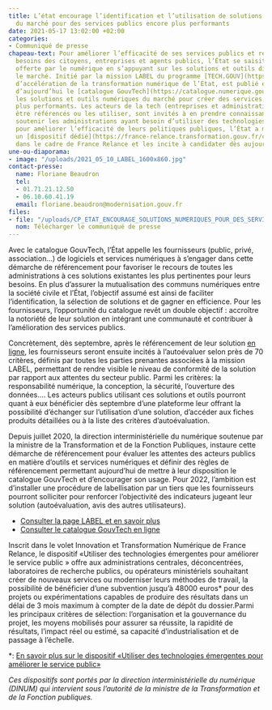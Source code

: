 ```yaml
---
title: L’état encourage l’identification et l’utilisation de solutions numériques
  du marché pour des services publics encore plus performants
date: 2021-05-17 13:02:00 +02:00
categories:
- Communiqué de presse
chapeau-text: Pour améliorer l’efficacité de ses services publics et répondre aux
  besoins des citoyens, entreprises et agents publics, l’État se saisit de la puissance
  offerte par le numérique en s’appuyant sur les solutions et outils disponibles sur
  le marché. Initié par la mission LABEL du programme [TECH.GOUV](https://www.numerique.gouv.fr/uploads/20200827_Plaquette_Techgouv_DINUM.pdf)
  d’accélération de la transformation numérique de l’État, est publié en ligne dès
  d’aujourd’hui le [catalogue GouvTech](https://catalogue.numerique.gouv.fr/) référençant
  les solutions et outils numériques du marché pour créer des services publics encore
  plus performants. Les acteurs de la tech (entreprises et administrations) souhaitant
  être référencés ou les utiliser, sont invités à en prendre connaissance. Afin de
  soutenir les administrations ayant besoin d’utiliser des technologies émergentes
  pour améliorer l’efficacité de leurs politiques publiques, l’État a mis en place
  un [dispositif dédié](https://france-relance.transformation.gouv.fr/c471-utiliser-des-technologies-emergentes-pour-ame)
  dans le cadre de France Relance et les incite à candidater dès aujourd’hui.
une-ou-diaporama:
- image: "/uploads/2021_05_10_LABEL_1600x860.jpg"
contact-presse:
  name: Floriane Beaudron
  tel:
  - 01.71.21.12.50
  - 06.10.60.41.19
  email: floriane.beaudron@modernisation.gouv.fr
files:
- file: "/uploads/CP_ETAT_ENCOURAGE_SOLUTIONS_NUMERIQUES_POUR_DES_SERVICES_PUBLICS_PERFORMANTS.pdf"
  nom: Télécharger le communiqué de presse
---
```


Avec le catalogue GouvTech, l’État appelle les fournisseurs (public, privé, association…) de logiciels et services numériques à s’engager dans cette démarche de référencement pour favoriser le recours de toutes les administrations à ces solutions existantes les plus pertinentes pour leurs besoins. En plus d’assurer la mutualisation des communs numériques entre la société civile et l’État, l’objectif assumé est ainsi de faciliter l’identification, la sélection de solutions et de gagner en efficience. Pour les fournisseurs, l’opportunité du catalogue revêt un double objectif : accroître la notoriété de leur solution en intégrant une communauté et contribuer à l’amélioration des services publics.

Concrètement, dès septembre, après le référencement de leur solution [en ligne](https://www.numerique.gouv.fr/services/identifier-et-utiliser-outils-numeriques-pour-services-publics/), les fournisseurs seront ensuite incités à l’autoévaluer selon près de 70 critères, définis par toutes les parties prenantes associées à la mission LABEL, permettant de rendre visible le niveau de conformité de la solution par rapport aux attentes du secteur public. Parmi les critères: la responsabilité numérique, la conception, la sécurité, l’ouverture des données…. Les acteurs publics utilisant ces solutions et outils pourront quant à eux bénéficier dès septembre d’une plateforme leur offrant la possibilité d’échanger sur l’utilisation d’une solution, d’accéder aux fiches produits détaillées ou à la liste des critères d’autoévaluation.

Depuis juillet 2020, la direction interministérielle du numérique soutenue par la ministre de la Transformation et de la Fonction Publiques, instaure cette démarche de référencement pour évaluer les attentes des acteurs publics en matière d’outils et services numériques et définir des règles de référencement permettant aujourd’hui de mettre à leur disposition le catalogue GouvTech et d’encourager son usage. Pour 2022, l’ambition est d’installer une procédure de labellisation par un tiers que les fournisseurs pourront solliciter pour renforcer l’objectivité des indicateurs jugeant leur solution (autoévaluation, avis des autres utilisateurs).

* [Consulter la page LABEL et en savoir plus](https://www.numerique.gouv.fr/services/catalogue-gouvtech-outils-numeriques-pour-services-publics/) 
* [Consulter le catalogue GouvTech en ligne](https://catalogue.numerique.gouv.fr/)

Inscrit dans le volet Innovation et Transformation Numérique de France Relance, le dispositif «Utiliser des technologies émergentes pour améliorer le service public » offre aux administrations centrales, déconcentrées, laboratoires de recherche publics, ou opérateurs ministériels souhaitant créer de nouveaux services ou moderniser leurs méthodes de travail, la possibilité de bénéficier d’une subvention jusqu’à 48000 euros* pour des projets ou expérimentations capables de produire des résultats dans un délai de 3 mois maximum à compter de la date de dépôt du dossier.Parmi les principaux critères de sélection: l’organisation et la gouvernance du projet, les moyens mobilisés pour assurer sa réussite, la rapidité de résultats, l’impact réel ou estimé, sa capacité d’industrialisation et de passage à l’échelle.

*: [En savoir plus sur le dispositif «Utiliser des technologies émergentes pour améliorer le service public» ](https://france-relance.transformation.gouv.fr/c471-utiliser-des-technologies-emergentes-pour-ame)

*Ces dispositifs sont portés par la direction interministérielle du numérique (DINUM) qui intervient sous l’autorité de la ministre de la Transformation et de la Fonction publiques.*